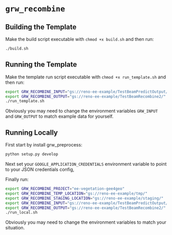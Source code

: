 # `grw_recombine`

## Building the Template
Make the build script executable with `chmod +x build.sh` and then run:
```bash
./build.sh
```

## Running the Template
Make the template run script executable with `chmod +x run_template.sh` and then run:
```bash
export GRW_RECOMBINE_INPUT="gs://reno-ee-example/TestBeamPredictOutput/data-*-of-00003"
export GRW_RECOMBINE_OUTPUT="gs://reno-ee-example/TestBeamRecombine2/"
./run_template.sh
```

Obviously you may need to change the environment variables `GRW_INPUT` and `GRW_OUTPUT` to match example data for yourself.

## Running Locally
First start by install grw_preprocess:
```bash
python setup.py develop
```

Next set your `GOOGLE_APPLICATION_CREDENTIALS` environment variable to point to your JSON credentials config,

Finally run:
```bash
export GRW_RECOMBINE_PROJECT="ee-vegetation-gee4geo"
export GRW_RECOMBINE_TEMP_LOCATION="gs://reno-ee-example/tmp/"
export GRW_RECOMBINE_STAGING_LOCATION="gs://reno-ee-example/staging/"
export GRW_RECOMBINE_INPUT="gs://reno-ee-example/TestBeamPredictOutput/data-*-of-00003"
export GRW_RECOMBINE_OUTPUT="gs://reno-ee-example/TestBeamRecombine2/"
./run_local.sh
```

Obviously you may need to change the environment variables to match your situation.
